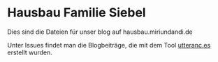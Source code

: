Hausbau Familie Siebel
======================

Dies sind die Dateien für unser blog auf hausbau.miriundandi.de

Unter Issues findet man die Blogbeiträge, die mit dem Tool [utteranc.es](https://utteranc.es/) erstellt wurden.
